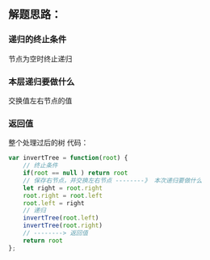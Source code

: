 
## 解题思路：
### 递归的终止条件
节点为空时终止递归
### 本层递归要做什么
交换值左右节点的值
### 返回值
整个处理过后的树
代码：
```js
var invertTree = function(root) {
    // 终止条件
    if(root == null ) return root
    // 保存右节点，并交换左右节点 --------》 本次递归要做什么
    let right = root.right
    root.right = root.left
    root.left = right
    // 递归
    invertTree(root.left)
    invertTree(root.right)
    // --------> 返回值
    return root
};
```